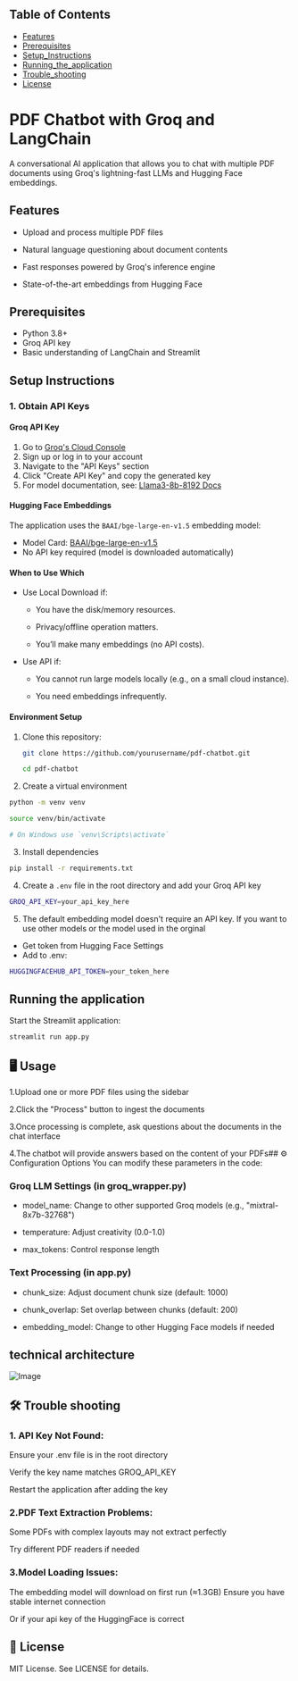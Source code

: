 
## Table of Contents
- [Features](#-features)
- [Prerequisites](#-Prerequisites)
- [Setup_Instructions](#-SetupInstructions)
- [Running_the_application](#-Runningtheapplication)
- [Trouble_shooting](#-Troubleshooting)
- [License](#-license)
#  PDF Chatbot with Groq and LangChain
A conversational AI application that allows you to chat with multiple PDF documents using Groq's lightning-fast LLMs and Hugging Face embeddings.


## Features

- Upload and process multiple PDF files
-  Natural language questioning about document contents

- Fast responses powered by Groq's inference engine
- State-of-the-art embeddings from Hugging Face


## Prerequisites

- Python 3.8+
- Groq API key
- Basic understanding of LangChain and Streamlit
## Setup Instructions

### 1. Obtain API Keys

#### Groq API Key
1. Go to [Groq's Cloud Console](https://console.groq.com)
2. Sign up or log in to your account
3. Navigate to the "API Keys" section
4. Click "Create API Key" and copy the generated key
5. For model documentation, see: [Llama3-8b-8192 Docs](https://console.groq.com/docs/model/llama3-8b-8192)

#### Hugging Face Embeddings
The application uses the `BAAI/bge-large-en-v1.5` embedding model:
- Model Card: [BAAI/bge-large-en-v1.5](https://huggingface.co/BAAI/bge-large-en-v1.5)
- No API key required (model is downloaded automatically)
#### When to Use Which
- Use Local Download if:

  - You have the disk/memory resources.

  - Privacy/offline operation matters.

  - You’ll make many embeddings (no API costs).

- Use API if:

  - You cannot run large models locally (e.g., on a small cloud instance).

  - You need embeddings infrequently.

#### Environment Setup

1. Clone this repository:
   ```bash
   git clone https://github.com/yourusername/pdf-chatbot.git
   
   cd pdf-chatbot
   ```

2.  Create a virtual environment
  ```bash
  python -m venv venv

  source venv/bin/activate 

# On Windows use `venv\Scripts\activate`
```

3. Install dependencies
  ```bash
 pip install -r requirements.txt
```

4. Create a `.env` file in the root directory and add your Groq API key
  ```bash
GROQ_API_KEY=your_api_key_here
```


5. The default embedding model doesn't require an API key. If you want to use other models or the model used in the orginal 
  -  Get token from Hugging Face Settings
  - Add to .env:
  ```bash
HUGGINGFACEHUB_API_TOKEN=your_token_here
```

## Running the application 

Start the Streamlit application:
```bash
streamlit run app.py
```

## 🖥️ Usage

1.Upload one or more PDF files using the sidebar

2.Click the "Process" button to ingest the documents

3.Once processing is complete, ask questions about the documents in the chat interface

4.The chatbot will provide answers based on the content of your PDFs##  ⚙️ Configuration Options
You can modify these parameters in the code:

### Groq LLM Settings (in groq_wrapper.py)
- model_name: Change to other supported Groq models (e.g., "mixtral-8x7b-32768")

- temperature: Adjust creativity (0.0-1.0)

- max_tokens: Control response length

### Text Processing (in app.py)
- chunk_size: Adjust document chunk size (default: 1000)

- chunk_overlap: Set overlap between chunks (default: 200)

- embedding_model: Change to other Hugging Face models if needed
## technical architecture
![Image](https://github.com/user-attachments/assets/d7806d29-c891-4ede-948e-425e6dadd01b)
## 🛠️ Trouble shooting 
### 1. API Key Not Found:

Ensure your .env file is in the root directory

Verify the key name matches GROQ_API_KEY

Restart the application after adding the key

### 2.PDF Text Extraction Problems:

Some PDFs with complex layouts may not extract perfectly

Try different PDF readers if needed

### 3.Model Loading Issues:

The embedding model will download on first run (≈1.3GB) Ensure you have stable internet connection

Or if your api key of the HuggingFace is correct 

## 📜 License
MIT License. See LICENSE for details.
